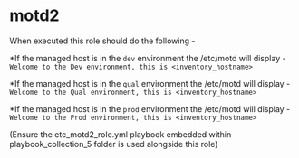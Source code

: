 motd2
=========

When executed this role should do the following -

*If the managed host is in the `dev` environment the /etc/motd will display -
`Welcome to the Dev environment, this is <inventory_hostname>`

*If the managed host is in the `qual` environment the /etc/motd will display -
`Welcome to the Qual environment, this is <inventory_hostname>`

*If the managed host is in the `prod` environment the /etc/motd will display -
`Welcome to the Prod environment, this is <inventory_hostname>`

(Ensure the etc_motd2_role.yml playbook embedded within playbook_collection_5 folder is used alongside this role)